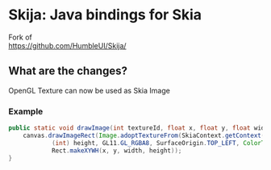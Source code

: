 # Skija: Java bindings for Skia
Fork of  
https://github.com/HumbleUI/Skija/

## What are the changes?
OpenGL Texture can now be used as Skia Image

### Example
``` java
public static void drawImage(int textureId, float x, float y, float width, float height) {
    canvas.drawImageRect(Image.adoptTextureFrom(SkiaContext.getContext(), textureId, GL11.GL_TEXTURE_2D, (int) width,
            (int) height, GL11.GL_RGBA8, SurfaceOrigin.TOP_LEFT, ColorType.RGBA_8888),
            Rect.makeXYWH(x, y, width, height));
}
```
